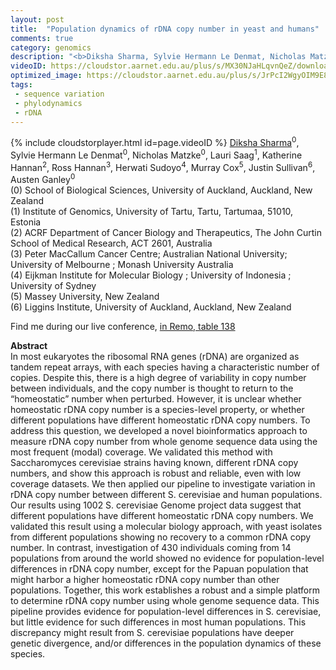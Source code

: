 ```yaml
---
layout: post
title:  "Population dynamics of rDNA copy number in yeast and humans"
comments: true
category: genomics
description: "<b>Diksha Sharma, Sylvie Hermann Le Denmat, Nicholas Matzke, Lauri Saag, Katherine Hannan, Ross Hannan, Herwati Sudoyo, Murray Cox, Justin Sullivan, Austen Ganley</b><br/>In most eukaryotes the ribosomal RNA genes (rDNA) ..."
videoID: https://cloudstor.aarnet.edu.au/plus/s/MX30NJaHLqvnQeZ/download
optimized_image: https://cloudstor.aarnet.edu.au/plus/s/JrPcI2WgyOIM9E8/download
tags:
 - sequence variation
 - phylodynamics
 - rDNA
---
```

{% include cloudstorplayer.html id=page.videoID %}
<u>Diksha Sharma</u><sup>0</sup>, Sylvie Hermann Le Denmat<sup>0</sup>, Nicholas Matzke<sup>0</sup>, Lauri Saag<sup>1</sup>, Katherine Hannan<sup>2</sup>, Ross Hannan<sup>3</sup>, Herwati Sudoyo<sup>4</sup>, Murray Cox<sup>5</sup>, Justin Sullivan<sup>6</sup>, Austen Ganley<sup>0</sup><br/>
\(0\) School of Biological Sciences, University of Auckland, Auckland, New Zealand<br/>
\(1\) Institute of Genomics, University of Tartu, Tartu, Tartumaa, 51010, Estonia<br/>
\(2\) ACRF Department of Cancer Biology and Therapeutics, The John Curtin School of Medical Research, ACT 2601, Australia<br/>
\(3\) Peter MacCallum Cancer Centre; Australian National University; University of Melbourne ; Monash University Australia<br/>
\(4\) Eijkman Institute for Molecular Biology ; University of Indonesia ; University of Sydney<br/>
\(5\) Massey University,  New Zealand<br/>
\(6\) Liggins Institute, University of Auckland, Auckland, New Zealand

Find me during our live conference, [in Remo, table 138](https://remo.co)

<b>Abstract</b><br/>
In most eukaryotes the ribosomal RNA genes \(rDNA\) are organized as tandem repeat arrays, with each species having a characteristic number of copies. Despite this, there is a high degree of variability in copy number between individuals, and the copy number is thought to return to the “homeostatic” number when perturbed. However, it is unclear whether homeostatic rDNA copy number is a species-level property, or whether different populations have different homeostatic rDNA copy numbers. To address this question, we developed a novel bioinformatics approach to measure rDNA copy number from whole genome sequence data using the most frequent \(modal\) coverage. We validated this method with Saccharomyces cerevisiae strains having known, different rDNA copy numbers, and show this approach is robust and reliable, even with low coverage datasets. We then applied our pipeline to investigate variation in rDNA copy number between different S. cerevisiae and human populations. Our results using 1002 S. cerevisiae Genome project data suggest that different populations have different homeostatic rDNA copy numbers. We validated this result using a molecular biology approach, with yeast isolates from different populations showing no recovery to a common rDNA copy number. In contrast, investigation of 430 individuals coming from 14 populations from around the world showed no evidence for population-level differences in rDNA copy number, except for the Papuan population that might harbor a higher homeostatic rDNA copy number than other populations. Together, this work establishes a robust and a simple platform to determine rDNA copy number using whole genome sequence data. This pipeline provides evidence for population-level differences in S. cerevisiae, but little evidence for such differences in most human populations. This discrepancy might result from S. cerevisiae populations have deeper genetic divergence, and/or differences in the population dynamics of these species.
